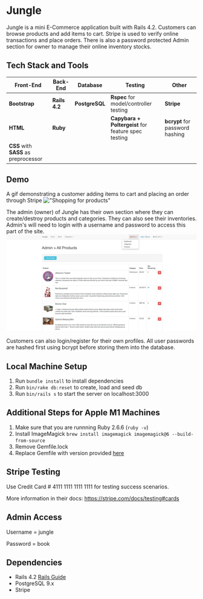 # Jungle

Jungle is a mini E-Commerce application built with Rails 4.2. Customers can browse products and add items to cart. Stripe is used to verify online transactions and place orders. There is also a password protected Admin section for owner to manage their online inventory stocks.

## Tech Stack and Tools
| Front-End  | Back-End | Database | Testing | Other |
| ------------- | ------------- | ------ | ---------- | --------- |
| **Bootstrap** | **Rails 4.2**  | **PostgreSQL** | **Rspec** for model/controller testing | **Stripe**|
| **HTML** | **Ruby** | | **Capybara + Poltergeist** for feature spec testing | **bcrypt** for password hashing|
| **CSS** with **SASS** as preprocessor | | ||

## Demo

A gif demonstrating a customer adding items to cart and placing an order through Stripe
!["Shopping for products"](https://github.com/xihai01/Jungle/blob/master/docs/jungle.gif?raw=true)

The admin (owner) of Jungle has their own section where they can create/destroy products and categories. They can also see their inventories. Admin's will need to login with a username and password to access this part of the site.
!["Admin products page"](https://github.com/xihai01/Jungle/blob/master/docs/admin.png?raw=true)

Customers can also login/register for their own profiles. All user passwords are hashed first using bcrypt before storing them into the database.

## Local Machine Setup

1. Run `bundle install` to install dependencies
2. Run `bin/rake db:reset` to create, load and seed db
3. Run `bin/rails s` to start the server on localhost:3000

## Additional Steps for Apple M1 Machines

1. Make sure that you are runnning Ruby 2.6.6 (`ruby -v`)
1. Install ImageMagick `brew install imagemagick imagemagick@6 --build-from-source`
2. Remove Gemfile.lock
3. Replace Gemfile with version provided [here](https://gist.githubusercontent.com/FrancisBourgouin/831795ae12c4704687a0c2496d91a727/raw/ce8e2104f725f43e56650d404169c7b11c33a5c5/Gemfile)


## Stripe Testing

Use Credit Card # 4111 1111 1111 1111 for testing success scenarios.

More information in their docs: <https://stripe.com/docs/testing#cards>

## Admin Access

Username = jungle

Password = book

## Dependencies

* Rails 4.2 [Rails Guide](http://guides.rubyonrails.org/v4.2/)
* PostgreSQL 9.x
* Stripe